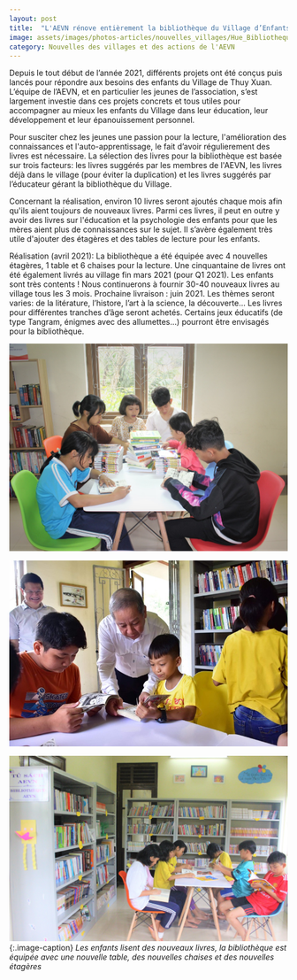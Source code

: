 ```yaml
---
layout: post
title:  "L'AEVN rénove entièrement la bibliothèque du Village d’Enfants SOS de Hué"
image: assets/images/photos-articles/nouvelles_villages/Hue_Bibliotheque/Hue_Bibliotheque2.jpg
category: Nouvelles des villages et des actions de l'AEVN
---
```


Depuis le tout début de l’année 2021, différents projets ont été conçus puis lancés pour répondre aux besoins des enfants du Village de Thuy Xuan. L’équipe de l’AEVN, et en particulier les jeunes de l’association, s’est largement investie dans ces projets concrets et tous utiles pour accompagner au mieux les enfants du Village dans leur éducation, leur développement et leur épanouissement personnel.

Pour susciter chez les jeunes une passion pour la lecture, l'amélioration des connaissances et l'auto-apprentissage, le fait d’avoir régulierement des livres est nécessaire. La sélection des livres pour la bibliothèque est basée sur trois facteurs: les livres suggérés par les membres de l'AEVN, les livres déjà dans le village (pour éviter la duplication) et les livres suggérés par l’éducateur gérant la bibliothèque du Village.

Concernant la réalisation, environ 10 livres seront ajoutés chaque mois afin qu'ils aient toujours de nouveaux livres. Parmi ces livres, il peut en outre y avoir des livres sur l'éducation et la psychologie des enfants pour que les mères aient plus de connaissances sur le sujet. Il s’avère également très utile d'ajouter des étagères et des tables de lecture pour les enfants.


Réalisation (avril 2021): La bibliothèque a été équipée avec 4 nouvelles étagères, 1 table et 6 chaises pour la lecture. Une cinquantaine de livres ont été également livrés au village fin mars 2021 (pour Q1 2021). Les enfants sont très contents ! Nous continuerons à fournir 30-40 nouveaux livres au village tous les 3 mois. Prochaine livraison : juin 2021. Les thèmes seront varies: de la litérature, l’histore, l’art à la science, la découverte… Les livres pour différentes tranches d’âge seront achetés. Certains jeux éducatifs (de type Tangram, énigmes avec des allumettes…) pourront être envisagés pour la bibliothèque.

![Les enfants lisent des nouveaux livres](/assets/images/photos-articles/nouvelles_villages/Hue_Bibliotheque/Hue_Bibliotheque1.jpg)

![Les enfants lisent des nouveaux livres](/assets/images/photos-articles/nouvelles_villages/Hue_Bibliotheque/Hue_Bibliotheque3.jpg)

![Les enfants lisent des nouveaux livres](/assets/images/photos-articles/nouvelles_villages/Hue_Bibliotheque/Hue_Bibliotheque2.jpg)
{:.image-caption}
*Les enfants lisent des nouveaux livres, la bibliothèque est équipée avec une nouvelle table, des nouvelles chaises et des nouvelles étagères*